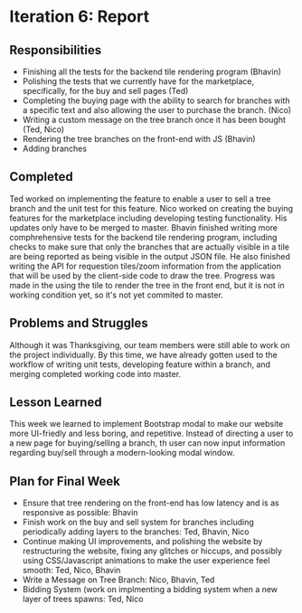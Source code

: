 # Iteration 6: Report

## Responsibilities
- Finishing all the tests for the backend tile rendering program (Bhavin)
- Polishing the tests that we currently have for the marketplace, specifically, for the buy and sell pages (Ted)
- Completing the buying page with the ability to search for branches with a specific text and also allowing the user to purchase the branch. (Nico)
- Writing a custom message on the tree branch once it has been bought (Ted, Nico)
- Rendering the tree branches on the front-end with JS (Bhavin)
- Adding branches 


## Completed
Ted worked on implementing the feature to enable a user to sell a tree branch and the unit test for this feature. Nico worked on creating the buying features for the marketplace including developing testing functionality. His updates only have to be merged to master. Bhavin finished writing more comphrehensive tests for the backend tile rendering program, including checks to make sure that only the  branches that are actually visible in a tile are being reported as being visible in the output JSON file. He also finished writing the API for requestion tiles/zoom information from the application that will be used by the client-side code to draw the tree. Progress was made in the using the tile to render the tree in the front end, but it is not in working condition yet, so it's not yet commited to master.  


## Problems and Struggles
Although it was Thanksgiving, our team members were still able to work on the project individually. By this time, we have already gotten used to the workflow of writing unit tests, developing feature within a branch, and merging completed working code into master.

## Lesson Learned
This week we learned to implement Bootstrap modal to make our website more UI-friedly and less boring, and repetitive. Instead of directing a user to a new page for buying/selling a branch, th user can now input information regarding buy/sell through a modern-looking modal window.


## Plan for Final Week
- Ensure that tree rendering on the front-end has low latency and is as responsive as possible: Bhavin
- Finish work on  the buy and sell system for branches including periodically adding layers to the branches: Ted, Bhavin, Nico
- Continue making UI improvements, and polishing the website by restructuring the website, fixing any glitches or hiccups, and possibly using CSS/Javascript animations to make the user experience feel smooth: Ted, Nico, Bhavin
- Write a Message on Tree Branch: Nico, Bhavin, Ted
- Bidding System (work on implmenting a bidding system when a new layer of trees spawns: Ted, Nico
